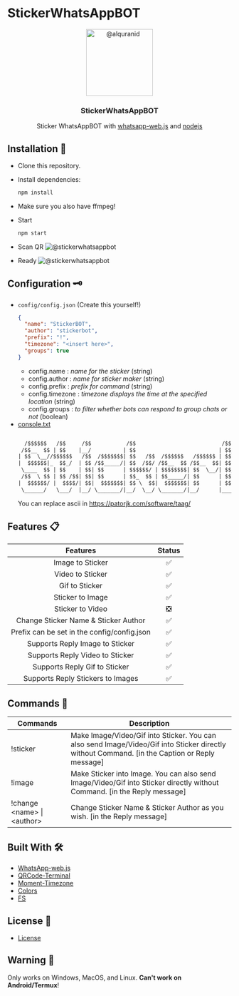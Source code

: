 # StickerWhatsAppBOT
<p align="center">
  <img alt="@alquranid" style="width: 150px;" src="https://cdn.discordapp.com/attachments/858321432178196490/1023200282479439933/a2cb87c97e9786637783db3b9639143a.gif">
</p>
<div align="center">
  <h3>StickerWhatsAppBOT</h3>
  <p>Sticker WhatsAppBOT with <a href="https://github.com/pedroslopez/whatsapp-web.js/">whatsapp-web.js</a> and <a href="https://nodejs.org/en/">nodejs</a></p>
</div>

## Installation 📑
* Clone this repository.
* Install dependencies:
  ```sh
  npm install
  ```
* Make sure you also have ffmpeg!
* Start
  ```sh
  npm start
  ```
* Scan QR
  <img alt="@stickerwhatsappbot" src="https://media.discordapp.net/attachments/858321432178196490/1023202756049240145/ss2.png?width=1440&height=566">

* Ready
  <img alt="@stickerwhatsappbot" src="https://media.discordapp.net/attachments/858321432178196490/1023202755709517834/ss1.png?width=1440&height=241">
 
 ## Configuration 🗝
* `config/config.json` (Create this yourself!)
  ```json
  {
    "name": "StickerBOT",
    "author": "stickerbot",
    "prefix": "!",
    "timezone": "<insert here>",
    "groups": true
  }
  ```
  * config.name : *name for the sticker* (string)
  * config.author : *name for sticker maker* (string)
  * config.prefix : *prefix for command* (string)
  * config.timezone : *timezone displays the time at the specified location* (string)
  * config.groups : *to filter whether bots can respond to group chats or not* (boolean)
* [console.txt](config/console.txt)
  ```txt
  
    /$$$$$$   /$$     /$$           /$$                           /$$$$$$$   /$$$$$$  /$$$$$$$$
   /$$__  $$ | $$    |__/          | $$                          | $$__  $$ /$$__  $$|__  $$__/
  | $$  \__//$$$$$$   /$$  /$$$$$$$| $$   /$$  /$$$$$$   /$$$$$$ | $$  \ $$| $$  \ $$   | $$   
  |  $$$$$$|_  $$_/  | $$ /$$_____/| $$  /$$/ /$$__  $$ /$$__  $$| $$$$$$$ | $$  | $$   | $$   
   \____  $$ | $$    | $$| $$      | $$$$$$/ | $$$$$$$$| $$  \__/| $$__  $$| $$  | $$   | $$   
   /$$  \ $$ | $$ /$$| $$| $$      | $$_  $$ | $$_____/| $$      | $$  \ $$| $$  | $$   | $$   
  |  $$$$$$/ |  $$$$/| $$|  $$$$$$$| $$ \  $$|  $$$$$$$| $$      | $$$$$$$/|  $$$$$$/   | $$   
   \______/   \___/  |__/ \_______/|__/  \__/ \_______/|__/      |_______/  \______/    |__/   

  ```
  You can replace ascii in https://patorjk.com/software/taag/

## Features 📋
  |                   Features                  	| Status 	|
  |:-------------------------------------------:	|:------:	|
  | Image to Sticker                            	|    ✅   	|
  | Video to Sticker                            	|    ✅   	|
  | Gif to Sticker                              	|    ✅   	|
  | Sticker to Image                            	|    ✅   	|
  | Sticker to Video                            	|    ❎   	|
  | Change Sticker Name & Sticker Author        	|    ✅   	|
  | Prefix can be set in the config/config.json 	|    ✅   	|
  | Supports Reply Image to Sticker             	|    ✅   	|
  | Supports Reply Video to Sticker             	|    ✅   	|
  | Supports Reply Gif to Sticker               	|    ✅   	|
  | Supports Reply Stickers to Images           	|    ✅   	|

## Commands 💭
  <table class="tg">
    <thead>
      <tr>
        <th class="tg-0pky">Commands</th>
        <th class="tg-0pky">Description</th>
      </tr>
    </thead>
    <tbody>
      <tr>
        <td class="tg-0pky">!sticker</td>
        <td class="tg-0pky">Make Image/Video/Gif into Sticker. You can also send Image/Video/Gif into Sticker directly without Command. [in the Caption or Reply message]</td>
      </tr>
      <tr>
        <td class="tg-0pky">!image</td>
        <td class="tg-0pky">Make Sticker into Image. You can also send Image/Video/Gif into Sticker directly without Command. [in the Reply message]</td>
      </tr>
      <tr>
        <td class="tg-0pky">!change &lt;name&gt; | &lt;author&gt;</td>
        <td class="tg-0pky">Change Sticker Name &amp; Sticker Author as you wish. [in the Reply message]</td>
      </tr>
    </tbody>
  </table>

## Built With 🛠
* [WhatsApp-web.js](https://github.com/pedroslopez/whatsapp-web.js/)
* [QRCode-Terminal](https://www.npmjs.com/package/qrcode-terminal)
* [Moment-Timezone](https://www.npmjs.com/package/moment-timezone)
* [Colors](https://www.npmjs.com/package/colors)
* [FS](https://www.npmjs.com/package/fs)

## License 📜
* [License](LICENSE)

## Warning 🚧
<p id="warning">Only works on Windows, MacOS, and Linux. <b>Can't work on Android/Termux</b>!</p>
